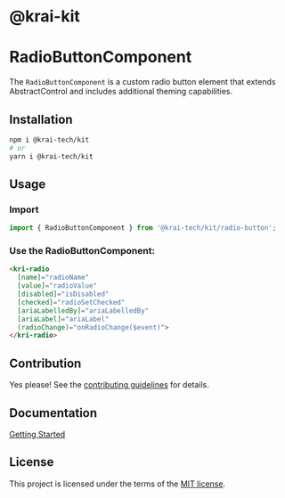 # @krai-kit
# RadioButtonComponent

The `RadioButtonComponent` is a custom radio button element that extends AbstractControl and includes additional theming capabilities.

## Installation

```bash
npm i @krai-tech/kit
# or
yarn i @krai-tech/kit
```

## Usage

### Import

```ts
import { RadioButtonComponent } from '@krai-tech/kit/radio-button';
```

### Use the RadioButtonComponent:

```html
<kri-radio
  [name]="radioName"
  [value]="radioValue"
  [disabled]="isDisabled"
  [checked]="radioSetChecked"
  [ariaLabelledBy]="ariaLabelledBy"
  [ariaLabel]="ariaLabel"
  (radioChange)="onRadioChange($event)">
</kri-radio>
```

## Contribution

Yes please! See the
[contributing guidelines](https://krai-kit.dev/en/docs/contribution)
for details.

## Documentation

[Getting Started](https://krai-kit.dev/en/docs/getting-started)

## License

This project is licensed under the terms of the
[MIT license](https://github.com/krai-tech/krai-kit/blob/master/LICENSE).
